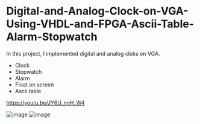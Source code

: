 # Digital-and-Analog-Clock-on-VGA-Using-VHDL-and-FPGA-Ascii-Table-Alarm-Stopwatch

In this project, I implemented digital and analog cloks on VGA.          
- Clock
- Stopwatch
- Alarm
- Float on screen
- Ascii table

https://youtu.be/JY6U_nnH_W4 

![image](https://user-images.githubusercontent.com/68936726/104220734-fafe0380-5450-11eb-9c84-bc559d98fbd5.png) 
![image](https://user-images.githubusercontent.com/68936726/104221446-eff7a300-5451-11eb-8994-c18d856a7c58.png)
